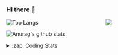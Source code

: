 ### Hi there 👋

<!--
**tao8687/tao8687** is a ✨ _special_ ✨ repository because its `README.md` (this file) appears on your GitHub profile.

Here are some ideas to get you started:

- 🔭 I’m currently working on ...
- 🌱 I’m currently learning ...
- 👯 I’m looking to collaborate on ...
- 🤔 I’m looking for help with ...
- 💬 Ask me about ...
- 📫 How to reach me: ...
- 😄 Pronouns: ...
- ⚡ Fun fact: ...
-->

<img align='right' src="https://media.giphy.com/media/M9gbBd9nbDrOTu1Mqx/giphy.gif" width="240">

  
![Top Langs](https://github-readme-stats.vercel.app/api/top-langs/?username=tao8687&layout=compact&title_color=23238E&text_color=A67D3D)

![Anurag's github stats](https://github-readme-stats.vercel.app/api?username=tao8687&show_icons=true&&text_color=A67D3D&title_color=23238E&show_icons=false&count_private=true&hide=stars)

<details>
  <summary>:zap: Coding Stats</summary>
  <br>
    
<!--START_SECTION:waka-->
![Code Time](http://img.shields.io/badge/Code%20Time-1%2C067%20hrs%2042%20mins-blue)

![Profile Views](http://img.shields.io/badge/Profile%20Views-0-blue)

**🐱 My GitHub Data** 

> 📦 1.5 MB Used in GitHub's Storage 
 > 
> 🏆 92 Contributions in the Year 2023
 > 
> 🚫 Not Opted to Hire
 > 
> 📜 50 Public Repositories 
 > 
> 🔑 23 Private Repositories 
 > 
**I'm an Early 🐤** 

```text
🌞 Morning                960 commits         █████████████████████░░░░   82.40 % 
🌆 Daytime                84 commits          ██░░░░░░░░░░░░░░░░░░░░░░░   07.21 % 
🌃 Evening                117 commits         ███░░░░░░░░░░░░░░░░░░░░░░   10.04 % 
🌙 Night                  4 commits           ░░░░░░░░░░░░░░░░░░░░░░░░░   00.34 % 
```
📅 **I'm Most Productive on Wednesday** 

```text
Monday                   168 commits         ████░░░░░░░░░░░░░░░░░░░░░   14.42 % 
Tuesday                  155 commits         ███░░░░░░░░░░░░░░░░░░░░░░   13.30 % 
Wednesday                221 commits         █████░░░░░░░░░░░░░░░░░░░░   18.97 % 
Thursday                 146 commits         ███░░░░░░░░░░░░░░░░░░░░░░   12.53 % 
Friday                   164 commits         ████░░░░░░░░░░░░░░░░░░░░░   14.08 % 
Saturday                 160 commits         ███░░░░░░░░░░░░░░░░░░░░░░   13.73 % 
Sunday                   151 commits         ███░░░░░░░░░░░░░░░░░░░░░░   12.96 % 
```


📊 **This Week I Spent My Time On** 

```text
🕑︎ Time Zone: Asia/Shanghai

💬 Programming Languages: 
C                        36 hrs 31 mins      ██████████████████░░░░░░░   72.04 % 
Text                     6 hrs 55 mins       ███░░░░░░░░░░░░░░░░░░░░░░   13.67 % 
C++                      2 hrs 54 mins       █░░░░░░░░░░░░░░░░░░░░░░░░   05.74 % 
Markdown                 1 hr 1 min          █░░░░░░░░░░░░░░░░░░░░░░░░   02.03 % 
Makefile                 48 mins             ░░░░░░░░░░░░░░░░░░░░░░░░░   01.60 % 

🔥 Editors: 
VS Code                  50 hrs 42 mins      █████████████████████████   100.00 % 

🐱‍💻 Projects: 
vc0768                   46 hrs 55 mins      ███████████████████████░░   92.55 % 
tvm                      2 hrs 18 mins       █░░░░░░░░░░░░░░░░░░░░░░░░   04.55 % 
TS0845_208               44 mins             ░░░░░░░░░░░░░░░░░░░░░░░░░   01.46 % 
dlpack                   26 mins             ░░░░░░░░░░░░░░░░░░░░░░░░░   00.88 % 
TS0845_5.0               10 mins             ░░░░░░░░░░░░░░░░░░░░░░░░░   00.33 % 

💻 Operating System: 
Linux                    50 hrs 42 mins      █████████████████████████   100.00 % 
```

**I Mostly Code in Python** 

```text
Python                   9 repos             ████████░░░░░░░░░░░░░░░░░   30.00 % 
C++                      8 repos             ███████░░░░░░░░░░░░░░░░░░   26.67 % 
JavaScript               2 repos             ██░░░░░░░░░░░░░░░░░░░░░░░   06.67 % 
Batchfile                1 repo              █░░░░░░░░░░░░░░░░░░░░░░░░   03.33 % 
HTML                     1 repo              █░░░░░░░░░░░░░░░░░░░░░░░░   03.33 % 
```



**Timeline**

![Lines of Code chart](https://raw.githubusercontent.com/tao8687/tao8687/master/assets/bar_graph.png)


 Last Updated on 31/03/2023 01:24:54 UTC
<!--END_SECTION:waka-->
</details>
